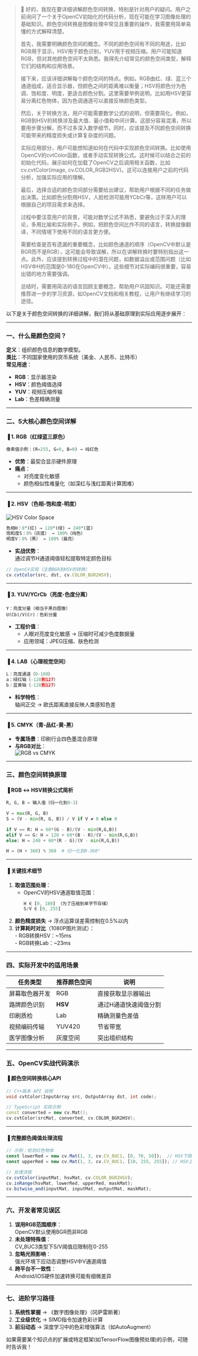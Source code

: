 > 💭 好的，我现在要详细讲解颜色空间转换，特别是针对用户的疑问。用户之前询问了一个关于OpenCV初始化的代码分析，现在可能在学习图像处理的基础知识。颜色空间转换是图像处理中常见且重要的操作，我需要用简单易懂的方式解释清楚。
>
> 首先，我需要明确颜色空间的概念。不同的颜色空间有不同的用途，比如RGB用于显示，HSV用于颜色识别，YUV用于视频压缩。用户可能知道RGB，但对其他颜色空间不太熟悉。我得先介绍常见的颜色空间类型，解释它们的结构和应用场景。
>
> 接下来，应该详细讲解每个颜色空间的特点。例如，RGB由红、绿、蓝三个通道组成，适合显示器，但颜色之间的距离难以衡量；HSV将颜色分为色调、饱和度、明度，更适合颜色分割。这里需要举例说明，比如用HSV更容易分离红色物体，因为色调通道可以直接反映颜色类型。
>
> 然后，关于转换方法，用户可能需要数学公式的说明，但需要简化。例如，RGB到HSV的转换涉及最大值、最小值和中间计算。这部分容易混淆，所以要用步骤分解，而不过多深入数学细节。同时，应该提及不同颜色空间转换可能带来的精度损失或计算复杂度的问题。
>
> 实际应用部分，用户可能想知道如何在代码中实现颜色空间转换。比如使用OpenCV的cvtColor函数，或者手动实现转换公式。这时候可以结合之前的初始化代码，展示如何在加载了OpenCV之后调用相关函数，比如cv.cvtColor(image, cv.COLOR_RGB2HSV)。这可以连接用户之前的代码分析，加强实际应用的理解。
>
> 最后，选择合适的颜色空间部分需要给出建议，帮助用户根据不同的任务做出决策。比如颜色分割用HSV，人脸检测可能用YCbCr等，这样用户可以根据自己的项目需求来选择。
>
> 过程中要注意用户的背景，可能对数学公式不熟悉，要避免过于深入的理论，多用比喻和实际例子。例如，把颜色空间比作不同的语言，转换就像翻译，不同情境下使用不同的语言更方便。
>
> 需要检查是否有遗漏的重要概念，比如颜色通道的顺序（OpenCV中默认是BGR而不是RGB），这可能会导致误解，所以在讲解转换时要特别指出这一点。此外，应该提到转换过程中的潜在问题，如数据溢出或范围问题（比如HSV中H的范围是0-180在OpenCV中）。这些细节对实际编码很重要，容易出错的地方需要强调。
>
> 总结时，需要用简洁的语言回顾主要概念，帮助用户巩固知识。可能还需要推荐进一步的学习资源，如OpenCV文档和相关教程，让用户有继续学习的途径。
>
> 



以下是关于颜色空间转换的详细讲解，我们将从基础原理到实际应用逐步展开：

---

### **一、什么是颜色空间？**
**定义**：组织颜色信息的数学模型。  
**类比**：不同国家使用的货币系统（美金、人民币、比特币）  
**常见用途**：  
- **RGB**：显示器渲染  
- **HSV**：颜色阈值选择  
- **YUV**：视频压缩传输  
- **Lab**：色差精确测量

---

### **二、5大核心颜色空间详解**
#### ▐ **1. RGB（红绿蓝三原色）**  
```python
像素值示例：(R=255, G=0, B=0) → 纯红色
```
- **优势**：最契合显示硬件原理  
- **痛点**：  
  - 对亮度变化敏感  
  - 颜色相似性难量化（如深红与浅红距离计算困难）

---

#### ▐ **2. HSV（色相-饱和度-明度）**  
![HSV Color Space](https://jakemdrew.com/images/hsvColorCylinder.png)
```python
色相H：0°(红) → 120°(绿) → 240°(蓝)
饱和度S：0%（灰度） → 100%（纯色）
明度V：0%（黑） → 100%（最亮）
```
- **实战优势**：  
  通过调节H通道阈值轻松提取特定颜色目标  
```javascript
// OpenCV实现（注意BGR到HSV的转换）
cv.cvtColor(src, dst, cv.COLOR_BGR2HSV);
```

---

#### ▐ **3. YUV/YCrCb（亮度-色度分离）**  
```code
Y：亮度分量（相当于黑白图像）
U(Cb)/V(Cr)：色彩分量
```
- **工程价值**：  
  - 人眼对亮度变化敏感 → 压缩时可减少色度数据量  
  - 应用领域：JPEG压缩、肤色检测

---

#### ▐ **4. LAB（心理视觉空间）**  
```python
L：亮度通道（0-100）
a：绿红轴（-128到127）
b：蓝黄轴（-128到127）
```
- **科学特性**：  
  轴间正交 → 欧氏距离直接反映人类感知色差

---

#### ▐ **5. CMYK（青-品红-黄-黑）**  
- **专属场景**：印刷行业四色墨混合原理  
- **与RGB对比**：  
  ![RGB vs CMYK](https://miro.medium.com/v2/resize:fit:1200/1*jaZ5MSNxyIo0dzfXl35mTA.png)

---

### **三、颜色空间转换原理**
#### ▐ **RGB ↔ HSV转换公式简析**  
```python
R, G, B = 输入值（归一化到0-1）

V = max(R, G, B)
S = (V - min(R, G, B)) / V if V ≠ 0 else 0

if V == R: H = 60*(G - B)/(V - min(R,G,B))
elif V == G: H = 120 + 60*(B - R)/(V - min(R,G,B))
else: H = 240 + 60*(R - G)/(V - min(R,G,B))

H = (H + 360) % 360  # 归一化到0-360°
```

---

#### ▐ **关键技术细节**  
1. **取值范围处理**：  
   - OpenCV的HSV通道取值范围：  
     ```js
     H ∈ [0, 180] （为了压缩到单字节存储）
     S/V ∈ [0, 255]
     ```
2. **颜色精度损失** → 浮点运算误差需控制在0.5%以内  
3. **计算耗时对比**（1080P图片测试）：  
   \- RGB转换HSV：~15ms  
   \- RGB转换Lab：~23ms

---

### **四、实际开发中的适用场景**
| 任务类型               | 推荐颜色空间        | 说明                  |
|-----------------------|---------------------|---------------------|
| 屏幕取色器开发         | RGB                 | 直接获取显示器输出    |
| 路牌颜色识别           | **HSV**             | 通过H通道快速阈值分割 |
| 印刷质检               | Lab                 | 精确测量色差值        |
| 视频编码传输           | YUV420              | 节省带宽              |
| 医学图像分析           | 灰度空间            | 突出组织结构          |

---

### **五、OpenCV实战代码演示**
#### ▐ **颜色空间转换核心API**
```cpp
// C++版本 API 说明
void cvtColor(InputArray src, OutputArray dst, int code);

// TypeScript 实现示例
const converted = new cv.Mat();
cv.cvtColor(srcMat, converted, cv.COLOR_BGR2HSV);
```

---

#### ▐ **完整颜色阈值处理流程**
```javascript
// 示例：检测红色物体
const lowerRed = new cv.Mat(1, 3, cv.CV_8UC1, [0, 70, 50]);  // HSV下限
const upperRed = new cv.Mat(1, 3, cv.CV_8UC1, [10, 255, 255]); // HSV上限

// 处理流程
cv.cvtColor(inputMat, hsvMat, cv.COLOR_BGR2HSV);
cv.inRange(hsvMat, lowerRed, upperRed, maskMat);
cv.bitwise_and(inputMat, inputMat, outputMat, maskMat);
```

---

### **六、开发者常见误区**  
1. **误用RGB范围顺序**：  
   OpenCV默认使用BGR而非RGB  
2. **未处理特殊值**：  
   CV_8UC3类型下S/V阈值应限制在0-255  
3. **忽略光照影响**：  
   强光环境下应动态调整HSV中V通道阈值  
4. **跨平台不一致性**：  
   Android/iOS硬件加速转换可能有细微差异

---

### **七、进阶学习路径**
1. **系统性掌握** → 《数字图像处理》（冈萨雷斯著）  
2. **工业级优化** → SIMD指令加速色彩计算  
3. **前沿动态** → 深度学习中的色彩增强算法（如AutoAugment）

如果需要某个知识点的扩展或特定框架(如TensorFlow图像预处理)的示例，可随时告诉我！
